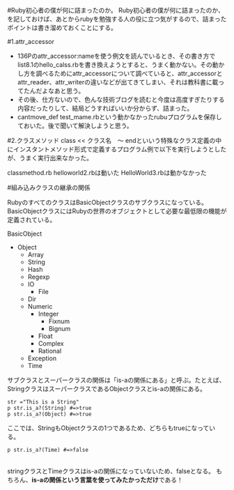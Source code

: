 #Ruby初心者の僕が何に詰まったのか。
Ruby初心者の僕が何に詰まったのか、を記しておけば、あとからrubyを勉強する人の役に立つ気がするので、詰まったポイントは書き溜めておくことにする。

#1.attr_accessor
* 136Pのattr_accessor:nameを使う例文を読んでいるとき、その書き方でlist8.1のhello_calss.rbを書き換えようとすると、うまく動かない。その動かし方を調べるためにattr_accessorについて調べていると、attr_accessorとattr_reader、attr_writerの違いなどが出てきてしまい、それは教科書に載ってたんだよなあと思う。
* その後、仕方ないので、色んな技術ブログを読むと今度は高度すぎたりする内容だったりして、結局どうすればいいか分からず、詰まった。
* cantmove_def test_mame.rbという動かなかったrubuプログラムを保存しておいた。後で聞いて解決しようと思う。

#2.クラスメソッド
class << クラス名　〜 endといいう特殊なクラス定義の中にインスタントメソッド形式で定義するプログラム例で以下を実行しようとしたが、うまく実行出来なかった。

classmethod.rb
helloworld2.rbは動いた
HelloWorld3.rbは動かなかった


#組み込みクラスの継承の関係

RubyのすべてのクラスはBasicObjectクラスのサブクラスになっている。BasicObjectクラスにはRubyの世界のオブジェクトとして必要な最低限の機能が定義されている。

BasicObject
* Object
  * Array
  * String
  * Hash
  * Regexp
  * IO
    * File
  * Dir
  * Numeric
    * Integer
      * Fixnum
      * Bignum
    * Float
    * Complex
    * Rational
  * Exception
  * Time

サブクラスとスーパークラスの関係は「is-aの関係にある」と呼ぶ。たとえば、StringクラスはスーパークラスであるObjectクラスとis-aの関係にある。

`str ="This is a String"`<br>
`p str.is_a?(String) #=>true`<br>
`p str.is_a?(Object) #=>true `<br>

ここでは、StringもObjectクラスの1つであるため、どちらもtrueになっている。

`p str.is_a?(Time) #=>false`<br><br>

stringクラスとTimeクラスはis-aの関係になっていないため、falseとなる。
もちろん、**is-aの関係という言葉を使ってみたかっただけ**である！
